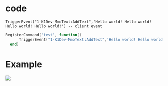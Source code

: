# code
    TriggerEvent("1-K1Dev-MmoText:AddText",'Hello world! Hello world! Hello world! Hello world!') -- client event
     
```lua
RegisterCommand('test', function()
      TriggerEvent("1-K1Dev-MmoText:AddText",'Hello world! Hello world! Hello world! Hello world!')
  end) 
 ```

    

# Example
![]([example.gif](https://cdn.discordapp.com/attachments/1162373360680960061/1216055476177862788/2024-03-09_22-56-12_online-video-cutter.com.mp4?ex=65fefeea&is=65ec89ea&hm=735cd8a179f28f682ef36ab82ce81d2643a869f4d1fd6f72f89117e1efdc100b&)https://cdn.discordapp.com/attachments/1162373360680960061/1216055476177862788/2024-03-09_22-56-12_online-video-cutter.com.mp4?ex=65fefeea&is=65ec89ea&hm=735cd8a179f28f682ef36ab82ce81d2643a869f4d1fd6f72f89117e1efdc100b&)
